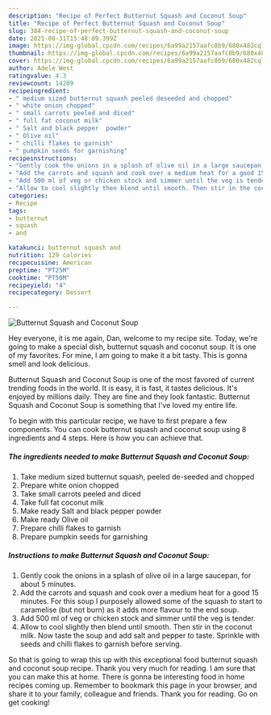 ```yaml
---
description: "Recipe of Perfect Butternut Squash and Coconut Soup"
title: "Recipe of Perfect Butternut Squash and Coconut Soup"
slug: 384-recipe-of-perfect-butternut-squash-and-coconut-soup
date: 2021-08-31T15:48:09.399Z
image: https://img-global.cpcdn.com/recipes/6a99a2157aafc8b9/680x482cq70/butternut-squash-and-coconut-soup-recipe-main-photo.jpg
thumbnail: https://img-global.cpcdn.com/recipes/6a99a2157aafc8b9/680x482cq70/butternut-squash-and-coconut-soup-recipe-main-photo.jpg
cover: https://img-global.cpcdn.com/recipes/6a99a2157aafc8b9/680x482cq70/butternut-squash-and-coconut-soup-recipe-main-photo.jpg
author: Adele West
ratingvalue: 4.3
reviewcount: 14209
recipeingredient:
- " medium sized butternut squash peeled deseeded and chopped"
- " white onion chopped"
- " small carrots peeled and diced"
- " full fat coconut milk"
- " Salt and black pepper  powder"
- " Olive oil"
- " chilli flakes to garnish"
- " pumpkin seeds for garnishing"
recipeinstructions:
- "Gently cook the onions in a splash of olive oil in a large saucepan, for about 5 minutes."
- "Add the carrots and squash and cook over a medium heat for a good 15 minutes. For this soup I purposely allowed some of the squash to start to caramelise (but not burn) as it adds more flavour to the end soup."
- "Add 500 ml of veg or chicken stock and simmer until the veg is tender."
- "Allow to cool slightly then blend until smooth. Then stir in the coconut milk. Now taste the soup and add salt and pepper to taste. Sprinkle with seeds and chilli flakes to garnish before serving."
categories:
- Recipe
tags:
- butternut
- squash
- and

katakunci: butternut squash and 
nutrition: 129 calories
recipecuisine: American
preptime: "PT25M"
cooktime: "PT50M"
recipeyield: "4"
recipecategory: Dessert

---
```



![Butternut Squash and Coconut Soup](https://img-global.cpcdn.com/recipes/6a99a2157aafc8b9/680x482cq70/butternut-squash-and-coconut-soup-recipe-main-photo.jpg)

Hey everyone, it is me again, Dan, welcome to my recipe site. Today, we're going to make a special dish, butternut squash and coconut soup. It is one of my favorites. For mine, I am going to make it a bit tasty. This is gonna smell and look delicious.

Butternut Squash and Coconut Soup is one of the most favored of current trending foods in the world. It is easy, it is fast, it tastes delicious. It's enjoyed by millions daily. They are fine and they look fantastic. Butternut Squash and Coconut Soup is something that I've loved my entire life.




To begin with this particular recipe, we have to first prepare a few components. You can cook butternut squash and coconut soup using 8 ingredients and 4 steps. Here is how you can achieve that.

<!--inarticleads1-->

##### The ingredients needed to make Butternut Squash and Coconut Soup:

1. Take  medium sized butternut squash, peeled de-seeded and chopped
1. Prepare  white onion chopped
1. Take  small carrots peeled and diced
1. Take  full fat coconut milk
1. Make ready  Salt and black pepper  powder
1. Make ready  Olive oil
1. Prepare  chilli flakes to garnish
1. Prepare  pumpkin seeds for garnishing




<!--inarticleads2-->

##### Instructions to make Butternut Squash and Coconut Soup:

1. Gently cook the onions in a splash of olive oil in a large saucepan, for about 5 minutes.
1. Add the carrots and squash and cook over a medium heat for a good 15 minutes. For this soup I purposely allowed some of the squash to start to caramelise (but not burn) as it adds more flavour to the end soup.
1. Add 500 ml of veg or chicken stock and simmer until the veg is tender.
1. Allow to cool slightly then blend until smooth. Then stir in the coconut milk. Now taste the soup and add salt and pepper to taste. Sprinkle with seeds and chilli flakes to garnish before serving.




So that is going to wrap this up with this exceptional food butternut squash and coconut soup recipe. Thank you very much for reading. I am sure that you can make this at home. There is gonna be interesting food in home recipes coming up. Remember to bookmark this page in your browser, and share it to your family, colleague and friends. Thank you for reading. Go on get cooking!
